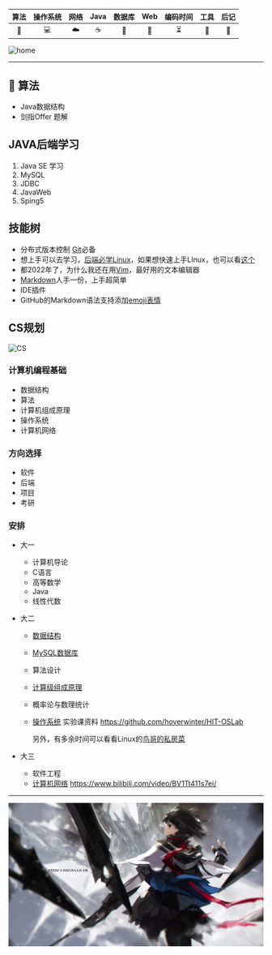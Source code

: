 | 算法  |  操作系统  |  网络   |   Java   |    数据库     |     Web     |         编码时间         |   工具   |       后记       |
| :---: | :--------: | :-----: | :------: | :-----------: | :---------: | :----------------------: | :------: | :--------------: |
| :key: | :computer: | :cloud: | :coffee: | :floppy_disk: | :mag_right: | :hourglass_flowing_sand: | :wrench: | :page_with_curl: |

![home](E:\Learning_Notes\images\girl.png)

---

##  🔑 算法

- Java数据结构
- 剑指Offer 题解

## JAVA后端学习

1. Java SE 学习
2. MySQL
3. JDBC
4. JavaWeb
5. Sping5

## 技能树

- 分布式版本控制 [Git](https://github.com/doggy8088/Learn-Git-in-30-days/blob/master/zh-cn/README.md)必备
- 想上手可以去学习，[后端必学Linux](https://www.linuxprobe.com/)，如果想快速上手LInux，也可以看[这个](https://linuxtools-rst.readthedocs.io/zh_CN/latest/base/index.html)
- 都2022年了，为什么我还在用[Vim](https://sspai.com/post/71284)，最好用的文本编辑器
- [Markdown](https://www.runoob.com/markdown/md-tutorial.html)人手一份，上手超简单
- IDE插件
- GitHub的Markdown语法支持添加[emoji表情](https://github.com/duxl/README/blob/master/emoji.md)

## CS规划

![CS](https://mmbiz.qpic.cn/mmbiz_png/f8qClRCSmibmusQB2Qa9mmepI7846SIxxNTTpGMRibGQxJ9TpNCIqwpKaF6cSydkPdNt7Um8pqUxIQD6QHGicTomA/640?wx_fmt=png&wxfrom=5&wx_lazy=1&wx_co=1)

### 计算机编程基础

- 数据结构
- 算法
- 计算机组成原理 
- 操作系统 
- 计算机网络 

### 方向选择

- 软件
- 后端
- 项目
- 考研

### 安排

- 大一

  - 计算机导论
  - C语言
  - 高等数学
  - Java
  - 线性代数

- 大二

  - [数据结构](https://www.icourse163.org/course/zju-93001)

  - [MySQL数据库](https://www.bilibili.com/video/BV1iq4y1u7vj)

  - 算法设计

  - [计算级组成原理](https://www.icourse163.org/course/HUST-1003159001)

  - 概率论与数理统计

  - [操作系统](https://www.icourse163.org/course/HIT-1002531008#/info)  实验课资料  https://github.com/hoverwinter/HIT-OSLab   

    另外，有多余时间可以看看Linux的[鸟哥的私房菜](http://cn.linux.vbird.org/linux_basic/linux_basic.php)

- 大三

  - 软件工程
  - [计算机网络](https://www.icourse163.org/course/HIT-154005)   https://www.bilibili.com/video/BV1Tt411s7ei/

----

![image](https://github.com/Lconfident/Pictures/blob/main/f525a3b4f0d47c28b673a6061716a39.jpg)
